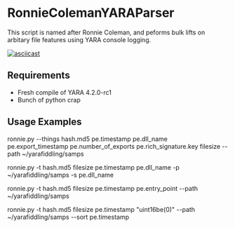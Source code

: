 # RonnieColemanYARAParser

This script is named after Ronnie Coleman, and peforms bulk lifts on arbitary file features using YARA console logging.

[![asciicast](https://asciinema.org/a/Zii6WwzVDhxCfNR2xW0EC7SC1.svg)](https://asciinema.org/a/Zii6WwzVDhxCfNR2xW0EC7SC1)

## Requirements

- Fresh compile of YARA 4.2.0-rc1
- Bunch of python crap

## Usage Examples

ronnie.py --things hash.md5 pe.timestamp pe.dll_name pe.export_timestamp pe.number_of_exports pe.rich_signature.key filesize --path ~/yarafiddling/samps

ronnie.py -t hash.md5 filesize pe.timestamp pe.dll_name  -p ~/yarafiddling/samps -s pe.dll_name

ronnie.py -t hash.md5 filesize pe.timestamp pe.entry_point --path ~/yarafiddling/samps

ronnie.py -t hash.md5 filesize pe.timestamp "uint16be(0)" --path ~/yarafiddling/samps --sort pe.timestamp 
